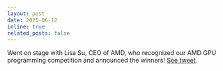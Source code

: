```yaml
---
layout: post
date: 2025-06-12
inline: true
related_posts: false
---
```


Went on stage with Lisa Su, CEO of AMD, who recognized our AMD GPU programming competition and announced the winners! [See tweet](https://x.com/a1zhang/status/1933558754831999318).
